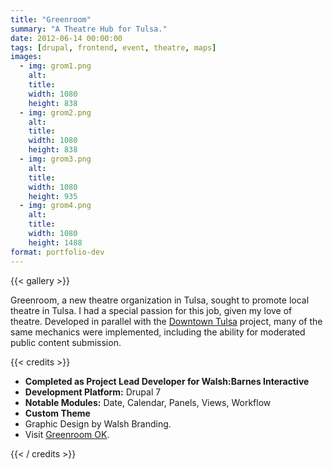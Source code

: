 ```yaml
---
title: "Greenroom"
summary: "A Theatre Hub for Tulsa."
date: 2012-06-14 00:00:00
tags: [drupal, frontend, event, theatre, maps]
images:
  - img: grom1.png
    alt:
    title:
    width: 1080
    height: 838
  - img: grom2.png
    alt:
    title:
    width: 1080
    height: 838
  - img: grom3.png
    alt:
    title:
    width: 1080
    height: 935
  - img: grom4.png
    alt:
    title:
    width: 1080
    height: 1488
format: portfolio-dev
---
```


{{< gallery >}}

<p>Greenroom, a new theatre organization in Tulsa, sought to promote local theatre in Tulsa. I had a special passion for this job, given my love of theatre. Developed in parallel with the <a href="/project/downtown-coordinating-council">Downtown Tulsa</a> project, many of the same mechanics were implemented, including the ability for moderated public content submission.&nbsp;</p>

{{< credits >}}
<ul><li><strong>Completed as Project Lead Developer for Walsh:Barnes Interactive</strong></li><li><strong>Development Platform:</strong>&nbsp;Drupal 7</li><li><strong>Notable Modules:</strong>&nbsp;Date, Calendar, Panels, Views, Workflow</li><li><strong>Custom Theme</strong></li><li>Graphic Design by Walsh Branding.</li><li>Visit&nbsp;<a href="http://www.greenroomok.com/" target="_blank">Greenroom OK</a>.</li></ul>
{{< / credits >}}
